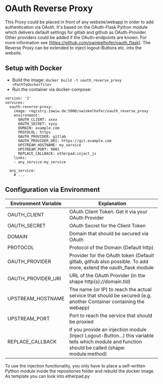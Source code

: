 # OAuth Reverse Proxy

This Proxy could be placed in front of any website/webapp in order to add authentication via OAuth. It's based on the OAuth-Flask Python module which delivers default settings for gitlab and github as OAuth-Provider. Other providers could be added if the OAuth-endpoints are known. For more information see [https://github.com/swinkelhofer/oauth_flask]. The Reverse Proxy can be extended to inject logout-Buttons etc. into the website.

## Setup with Docker

 * Build the image: ```docker build -t oauth_reverse_proxy <PathToDockerfile>```
 * Run the container via docker-compose:
```docker
version: '2'
services:
  oauth-reverse-proxy:
    image: registry.zawiw.de:5000/swinkelhofer/oauth_reverse_proxy
    environment:
      OAUTH_CLIENT: xxxx
      OAUTH_SECRET: xyxy
      DOMAIN: example.com
      PROTOCOL: https
      OAUTH_PROVIDER: gitlab
      OAUTH_PROVIDER_URI: https://git.example.com
      UPSTREAM_HOSTNAME: my_service
      UPSTREAM_PORT: 9001
      REPLACE_CALLBACK: etherpad:inject_js
    links:
    - any_service:my_service

  any_service:
    # ...
```

## Configuration via Environment

Environment Variable | Explanation
-------------------- | -----------
OAUTH_CLIENT		 | OAuth Client Token. Get it via your OAuth Provider
OAUTH_SECRET		 | OAuth Secret for the Client Token
DOMAIN				 | Domain that should be secured via OAuth
PROTOCOL			 | Protocol of the Domain (Default http)
OAUTH_PROVIDER		 | Provider for the OAuth token (Default gitlab, github also possible. To add more, extend the oauth_flask module
OAUTH_PROVIDER_URI	 | URL of the OAuth Provider (in the shape http(s)://domain.tld)
UPSTREAM_HOSTNAME	 | The name (or IP) to reach the actual service that should be secured (e.g. another Container containing the webapp)
UPSTREAM_PORT		 | Port to reach the service that should be proxied
REPLACE_CALLBACK	 | If you provide an injection module (inject Logout-Button...) this variable tells which module and function should be called (shape: module:method)

To use the injection functionality, you only have to place a self-written Python module inside the repositories folder and rebuild the docker image. As template you can look into etherpad.py
